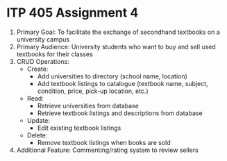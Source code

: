 # ITP 405 Assignment 4  
1. Primary Goal: To facilitate the exchange of secondhand textbooks on a university campus  
2. Primary Audience: University students who want to buy and sell used textbooks for their classes  
3. CRUD Operations:  
    - Create:  
        * Add universities to directory (school name, location)  
        * Add textbook listings to catalogue (textbook name, subject, condition, price, pick-up location, etc.)  
    - Read:  
        * Retrieve universities from database
        * Retrieve textbook listings and descriptions from database
    - Update:
        * Edit existing textbook listings  
    - Delete:
        * Remove textbook listings when books are sold  
4. Additional Feature: Commenting/rating system to review sellers  
